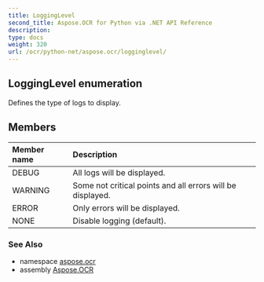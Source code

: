 ```yaml
---
title: LoggingLevel
second_title: Aspose.OCR for Python via .NET API Reference
description: 
type: docs
weight: 320
url: /ocr/python-net/aspose.ocr/logginglevel/
---
```


## LoggingLevel enumeration

Defines the type of logs to display.

## Members
| Member name | Description |
| :- | :- |
|DEBUG|All logs will be displayed.|
|WARNING|Some not critical points and all errors will be displayed.|
|ERROR|Only errors will be displayed.|
|NONE|Disable logging (default).|

### See Also

* namespace [aspose.ocr](/ocr/python-net/aspose.ocr/)
* assembly [Aspose.OCR](/ocr/python-net/)

